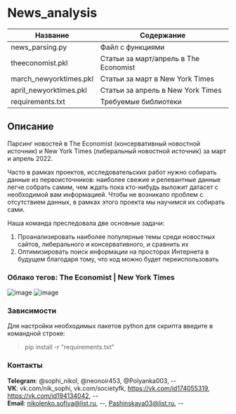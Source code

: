 # News_analysis

| Название | Содержание | 
|----------------|----------------|
| news_parsing.py | Файл с функциями |
| theeconomist.pkl | Статьи за март/апрель в The Economist |
| march_newyorktimes.pkl | Статьи за март в New York Times |
| april_newyorktimes.pkl | Статьи за апрель в New York Times |
| requirements.txt | Требуемые библиотеки |


## Описание

Парсинг новостей в The Economist (консервативный новостной источник) и New York Times (либеральный новостной источник) за март и апрель 2022.

Часто в рамках проектов, исследовательских работ нужно собирать данные из первоисточников: наиболее свежие и релевантные данные легче собрать самим, чем ждать пока кто-нибудь выложит датасет с необходимой вам информацией. Чтобы не возникало проблем с отсутствием данных, в рамках этого проекта мы научимся их собирать сами.

Наша команда преследовала две основные задачи:

1. Проанализировать наиболее популярные темы среди новостных сайтов, либерального и консервативного, и сравнить их
2. Оптимизировать поиск информации на просторах Интернета в будущем благодаря тому, что код можно будет переиспользовать

### Облако тегов: The Economist | New York Times 
![image](https://user-images.githubusercontent.com/76436391/170857310-6d345396-bb55-42ba-b3d5-9136d5f847b0.png)
![image](https://user-images.githubusercontent.com/76436391/170857304-8517aa53-6bd0-4e5b-9524-8e5f98e01e70.png)


###                                                                   Зависимости

  Для настройки необходимых пакетов python для скрипта введите в командной строке:
  > pip install -r "requirements.txt"

  

###                                                                    Контакты


  **Telegram**: @sophi_nikol, @neonoir453, @Polyanka003, -- \
  **VK**: vk.com/nik_sophi, vk.com/societyfk, https://vk.com/id174055319, https://vk.com/id194134042, --\
  **Email**: nikolenko.sofiya@list.ru, --, Pashinskaya03@list.ru, --
